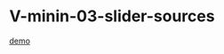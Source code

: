 # V-minin-03-slider-sources
[demo](https://skirnevskyialeksandr.github.io/V-minin-03-slider-sources/)
